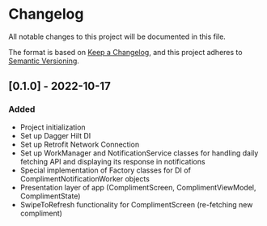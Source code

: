 # Changelog

All notable changes to this project will be documented in this file.

The format is based on [Keep a Changelog](https://keepachangelog.com/en/1.0.0/),
and this project adheres to [Semantic Versioning](https://semver.org/spec/v2.0.0.html).


## [0.1.0] - 2022-10-17

### Added
* Project initialization
* Set up Dagger Hilt DI
* Set up Retrofit Network Connection
* Set up WorkManager and NotificationService classes for handling daily fetching API and displaying its response in notifications
* Special implementation of Factory classes for DI of ComplimentNotificationWorker objects
* Presentation layer of app (ComplimentScreen, ComplimentViewModel, ComplimentState)
* SwipeToRefresh functionality for ComplimentScreen (re-fetching new compliment)
